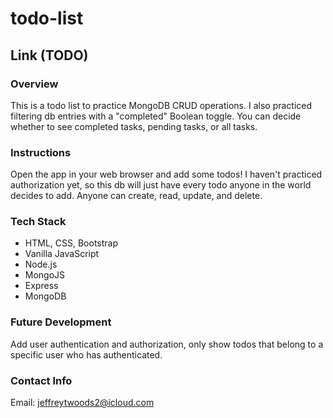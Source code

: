 # todo-list

## Link (TODO)

### Overview

This is a todo list to practice MongoDB CRUD operations. I also practiced filtering db entries with a "completed" Boolean toggle.
You can decide whether to see completed tasks, pending tasks, or all tasks.

### Instructions

Open the app in your web browser and add some todos! I haven't practiced authorization yet, so this db will just have every todo anyone in the world decides to add. Anyone can create, read, update, and delete.

### Tech Stack

<ul>
    <li>HTML, CSS, Bootstrap</li>
    <li>Vanilla JavaScript</li>
    <li>Node.js</li>
    <li>MongoJS</li>
    <li>Express</li>
    <li>MongoDB</li>
</ul>

### Future Development

Add user authentication and authorization, only show todos that belong to a specific user who has authenticated.

### Contact Info

Email: jeffreytwoods2@icloud.com
